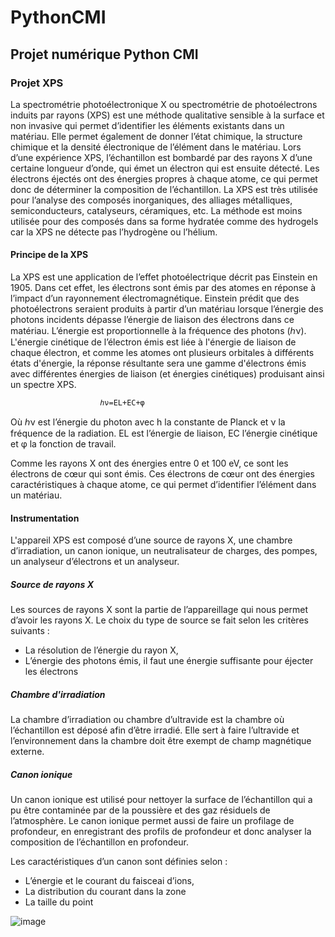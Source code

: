# PythonCMI

## Projet numérique Python CMI


### Projet XPS

La spectrométrie photoélectronique X ou spectrométrie de photoélectrons induits par rayons (XPS) est une méthode qualitative sensible à la surface et non invasive qui permet d’identifier les éléments existants dans un matériau. Elle permet également de donner l’état chimique, la structure chimique et la densité électronique de l’élément dans le matériau.
Lors d’une expérience XPS, l’échantillon est bombardé par des rayons X d’une certaine longueur d’onde, qui émet un électron qui est ensuite détecté. Les électrons éjectés ont des énergies propres à chaque atome, ce qui permet donc de déterminer la composition de l’échantillon. 
La XPS est très utilisée pour l’analyse des composés inorganiques, des alliages métalliques, semiconducteurs, catalyseurs, céramiques, etc. La méthode est moins utilisée pour des composés dans sa forme hydratée comme des hydrogels car la XPS ne détecte pas l’hydrogène ou l’hélium.

#### Principe de la XPS

La XPS est une application de l’effet photoélectrique décrit pas Einstein en 1905. Dans cet effet, les électrons sont émis par des atomes en réponse à l’impact d’un rayonnement électromagnétique.
Einstein prédit que des photoélectrons seraient produits à partir d’un matériau lorsque l’énergie des photons incidents dépasse l’énergie de liaison des électrons dans ce matériau. L’énergie est proportionnelle à la fréquence des photons (ℎν).  
L'énergie cinétique de l’électron émis est liée à l'énergie de liaison de chaque électron, et comme les atomes ont plusieurs orbitales à différents états d'énergie, la réponse résultante sera une gamme d'électrons émis avec différentes énergies de liaison (et énergies cinétiques) produisant ainsi un spectre XPS.

                        ℎν=EL+EC+φ

Où ℎν est l’énergie du photon avec h la constante de Planck et ν la fréquence de la radiation. EL est l’énergie de liaison, EC l’énergie cinétique et φ la fonction de travail.

Comme les rayons X ont des énergies entre 0 et 100 eV, ce sont les électrons de cœur qui sont émis. Ces électrons de cœur ont des énergies caractéristiques à chaque atome, ce qui permet d’identifier l’élément dans un matériau.

#### Instrumentation

L'appareil XPS est composé d’une source de rayons X, une chambre d’irradiation, un canon ionique, un neutralisateur de charges, des pompes, un analyseur d’électrons et un analyseur.

##### Source de rayons X
Les sources de rayons X sont la partie de l’appareillage qui nous permet d’avoir les rayons X. Le choix du type de source se fait selon les critères suivants :
-	La résolution de l’énergie du rayon X,
-	L’énergie des photons émis, il faut une énergie suffisante pour éjecter les électrons

##### Chambre d'irradiation
La chambre d’irradiation ou chambre d’ultravide est la chambre où l’échantillon est déposé afin d’être irradié. Elle sert à faire l’ultravide et l’environnement dans la chambre doit être exempt de champ magnétique externe.

##### Canon ionique
Un canon ionique est utilisé pour nettoyer la surface de l’échantillon qui a pu être contaminée par de la poussière et des gaz résiduels de l’atmosphère. Le canon ionique permet aussi de faire un profilage de profondeur, en enregistrant des profils de profondeur et donc analyser la composition de l’échantillon en profondeur.

Les caractéristiques d’un canon sont définies selon :
-	L’énergie et le courant du faisceai d’ions,
-	La distribution du courant dans la zone
-	La taille du point


![image](https://user-images.githubusercontent.com/93384155/149346726-c319c2bc-f56b-487f-9a45-23d535299892.png)


